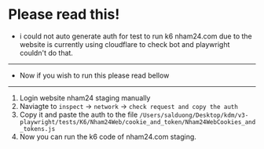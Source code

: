 # Please read this!

- i could not auto generate auth for test to run k6 nham24.com due to the website is currently using cloudflare to check bot and playwright couldn't do that.
---
- Now if you wish to run this please read bellow

---

1. Login website nham24 staging manually
2. Naviagte to `inspect` -> `network` -> `check request and copy the auth`
3. Copy it and paste the auth to the file `/Users/salduong/Desktop/kdm/v3-playwright/tests/K6/Nham24Web/cookie_and_token/Nham24WebCookies_and_tokens.js`
4. Now you can run the k6 code of nham24.com staging.